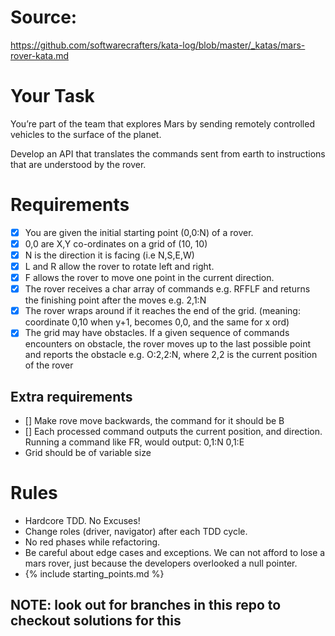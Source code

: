 # Source:
https://github.com/softwarecrafters/kata-log/blob/master/_katas/mars-rover-kata.md

# Your Task
You’re part of the team that explores Mars by sending remotely controlled vehicles to the surface of the planet. 

Develop an API that translates the commands sent from earth to instructions that are understood by the rover.

# Requirements
- [x] You are given the initial starting point (0,0:N) of a rover.
- [x] 0,0 are X,Y co-ordinates on a grid of (10, 10)
- [x] N is the direction it is facing (i.e N,S,E,W)
- [x] L and R allow the rover to rotate left and right.
- [x] F allows the rover to move one point in the current direction.
- [x] The rover receives a char array of commands e.g. RFFLF and returns the finishing point after the moves e.g. 2,1:N
- [x] The rover wraps around if it reaches the end of the grid. (meaning: coordinate 0,10 when y+1, becomes 0,0, and the same for x ord)
- [x] The grid may have obstacles. If a given sequence of commands encounters on obstacle, the rover moves up to the last possible point and reports the obstacle e.g. O:2,2:N, where 2,2 is the current position of the rover

## Extra requirements

- [] Make rove move backwards, the command for it should be B
- [] Each processed command outputs the current position, and direction. Running a command like FR, would output: 
    0,1:N
    0,1:E
- Grid should be of variable size


# Rules
- Hardcore TDD. No Excuses!
- Change roles (driver, navigator) after each TDD cycle.
- No red phases while refactoring.
- Be careful about edge cases and exceptions. We can not afford to lose a mars rover, just because the developers overlooked a null pointer.
- {% include starting_points.md %}

## NOTE: look out for branches in this repo to checkout solutions for this